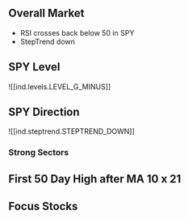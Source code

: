 
## Overall Market

* RSI crosses back below 50 in SPY
* StepTrend down

## SPY Level

![[ind.levels.LEVEL_G_MINUS]]

## SPY Direction

![[ind.steptrend.STEPTREND_DOWN]]

### Strong Sectors

## First 50 Day High after MA 10 x 21


## Focus Stocks
